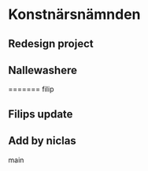 # Konstnärsnämnden

## Redesign project

## Nallewashere
=======
filip
## Filips update

## Add by niclas
main
